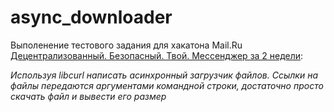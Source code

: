 # async_downloader
Выполенение тестового задания для хакатона Mail.Ru [Децентрализованный. Безопасный. Твой. Мессенджер за 2 недели](https://atom.mail.ru/news/9410/hakaton-v-mailru-group-messendzher-za-2-nedeli-3/?utm_source=vk&utm_medium=social_post&utm_campaign=all&utm_term=vk-publication&utm_content=1):

_Используя libcurl написать асинхронный загрузчик файлов. Ссылки на файлы передаются аргументами командной строки, достаточно просто скачать файл и вывести его размер_
